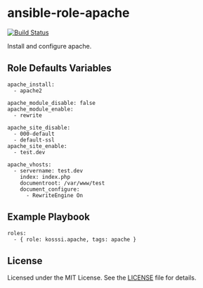 # ansible-role-apache

[![Build Status](https://travis-ci.org/kosssi/ansible-role-apache.svg?branch=master)](https://travis-ci.org/kosssi/ansible-role-apache)

Install and configure apache.

## Role Defaults Variables

    apache_install:
      - apache2

    apache_module_disable: false
    apache_module_enable:
      - rewrite

    apache_site_disable:
      - 000-default
      - default-ssl
    apache_site_enable:
      - test.dev

    apache_vhosts:
      - servername: test.dev
        index: index.php
        documentroot: /var/www/test
        document_configure:
          - RewriteEngine On

## Example Playbook

    roles:
      - { role: kosssi.apache, tags: apache }

## License

Licensed under the MIT License. See the [LICENSE](LICENSE) file for details.
